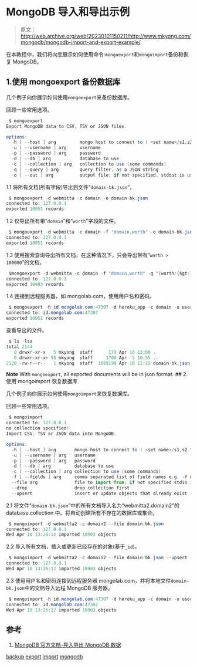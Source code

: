 # MongoDB 导入和导出示例

> 原文：<http://web.archive.org/web/20230101150211/http://www.mkyong.com/mongodb/mongodb-import-and-export-example/>

在本教程中，我们将向您展示如何使用命令:`mongoexport`和`mongoimport`备份和恢复 MongoDB。

## 1.使用 mongoexport 备份数据库

几个例子向你展示如何使用`mongoexport`来备份数据库。

回顾一些常用选项。

```java
 $ mongoexport
Export MongoDB data to CSV, TSV or JSON files.

options:
  -h [ --host ] arg         mongo host to connect to ( <set name>/s1,s2 for 
  -u [ --username ] arg     username
  -p [ --password ] arg     password
  -d [ --db ] arg           database to use
  -c [ --collection ] arg   collection to use (some commands)
  -q [ --query ] arg        query filter, as a JSON string
  -o [ --out ] arg          output file; if not specified, stdout is used 
```

1.1 将所有文档(所有字段)导出到文件“`domain-bk.json`”。

```java
 $ mongoexport -d webmitta -c domain -o domain-bk.json
connected to: 127.0.0.1
exported 10951 records 
```

1.2 仅导出所有带“`domain`”和“`worth`”字段的文件。

```java
 $ mongoexport -d webmitta -c domain -f "domain,worth" -o domain-bk.json
connected to: 127.0.0.1
exported 10951 records 
```

1.3 使用搜索查询导出所有文档，在这种情况下，只会导出带有“`worth > 100000`”的文档。

```java
 $mongoexport -d webmitta -c domain -f "domain,worth" -q '{worth:{$gt:100000}}' -o domain-bk.json
connected to: 127.0.0.1
exported 10903 records 
```

1.4 连接到远程服务器，如 mongolab.com，使用用户名和密码。

```java
 $ mongoexport -h id.mongolab.com:47307 -d heroku_app -c domain -u username123 -p password123 -o domain-bk.json
connected to: id.mongolab.com:47307
exported 10951 records 
```

查看导出的文件。

```java
 $ ls -lsa
total 2144
   0 drwxr-xr-x   5 mkyong  staff      170 Apr 10 12:00 .
   0 drwxr-xr-x+ 50 mkyong  staff     1700 Apr  5 10:55 ..
2128 -rw-r--r--   1 mkyong  staff  1089198 Apr 10 12:15 domain-bk.json 
```

**Note**
With `mongoexport`, all exported documents will be in json format. ## 2.使用 mongoimport 恢复数据库

几个例子向你展示如何使用`mongoimport`来恢复数据库。

回顾一些常用选项。

```java
 $ mongoimport
connected to: 127.0.0.1
no collection specified!
Import CSV, TSV or JSON data into MongoDB.

options:
  -h [ --host ] arg       mongo host to connect to ( <set name>/s1,s2 for sets)
  -u [ --username ] arg   username
  -p [ --password ] arg   password
  -d [ --db ] arg         database to use
  -c [ --collection ] arg collection to use (some commands)
  -f [ --fields ] arg     comma separated list of field names e.g. -f name,age
  --file arg              file to import from; if not specified stdin is used
  --drop                  drop collection first 
  --upsert                insert or update objects that already exist 
```

2.1 将文件“`domain-bk.json`”中的所有文档导入名为“webmitta2.domain2”的 database.collection 中。将自动创建所有不存在的数据库或集合。

```java
 $ mongoimport -d webmitta2 -c domain2 --file domain-bk.json
connected to: 127.0.0.1
Wed Apr 10 13:26:12 imported 10903 objects 
```

2.2 导入所有文档，插入或更新已经存在的对象(基于`_id`)。

```java
 $ mongoimport -d webmitta2 -c domain2 --file domain-bk.json --upsert
connected to: 127.0.0.1
Wed Apr 10 13:26:12 imported 10903 objects 
```

2.3 使用用户名和密码连接到远程服务器 mongolab.com，并将本地文件`domain-bk.json`中的文档导入远程 MongoDB 服务器。

```java
 $ mongoimport -h id.mongolab.com:47307 -d heroku_app -c domain -u username123 -p password123 --file domain-bk.json
connected to: id.mongolab.com:47307
Wed Apr 10 13:26:12 imported 10903 objects 
```

 ## 参考

1.  [MongoDB 官方文档-导入导出 MongoDB 数据](http://web.archive.org/web/20190304032805/http://docs.mongodb.org/manual/core/import-export/)

[backup](http://web.archive.org/web/20190304032805/http://www.mkyong.com/tag/backup/) [export](http://web.archive.org/web/20190304032805/http://www.mkyong.com/tag/export/) [import](http://web.archive.org/web/20190304032805/http://www.mkyong.com/tag/import/) [mongodb](http://web.archive.org/web/20190304032805/http://www.mkyong.com/tag/mongodb/)







